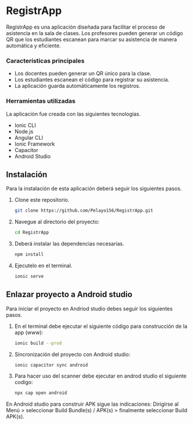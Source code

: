 # RegistrApp

RegistrApp es una aplicación diseñada para facilitar el proceso de asistencia en la sala de clases.  Los profesores pueden generar un código QR que los estudiantes escanean para marcar su asistencia de manera automática y eficiente.


### Características principales

- Los docentes pueden generar un QR único para la clase.
- Los estudiantes escanean el código para registrar su asistencia.
- La aplicación guarda automáticamente los registros.

### Herramientas utilizadas
La aplicación fue creada con las siguientes tecnologías.
- Ionic CLI
- Node.js
- Angular CLI
- Ionic Framework
- Capacitor
- Android Studio

## Instalación
Para la instalación de esta aplicación deberá seguir los siguientes pasos. 

1. Clone este repositorio.
   ```bash
   git clone https://github.com/Pelayo156/RegistrApp.git
   ```
2. Navegue al directorio del proyecto:
   ```bash
   cd RegistrApp
   ```
3. Deberá instalar las dependencias necesarias.
   ```bash
   npm install
   ```
4. Ejecutelo en el terminal.
   ```bash
   ionic serve
   ```
## Enlazar proyecto a Android studio
Para iniciar el proyecto en Andriod studio debes seguir los siguientes pasos.
1. En el terminal debe ejecutar el siguiente código para construcción de la app (www):
   ```bash
   ionic build --prod
   ```
2. Sincronización del proyecto con Android studio:
   ```bash
   ionic capacitor sync android
   ```
3. Para hacer uso del scanner debe ejecutar en androd studio el siguiente codigo:
   ```bash
   npx cap open android
   ```
En Android studio para construir APK sigue las indicaciones:
Dirigirse al Menú > seleccionar Build Bundle(s) / APK(s) > finalmente seleccionar Build APK(s).
